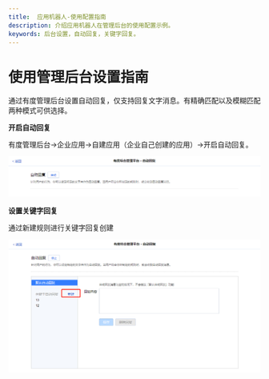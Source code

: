 ```yaml
---
title:  应用机器人-使用配置指南
description: 介绍应用机器人在管理后台的使用配置示例。
keywords: 后台设置，自动回复，关键字回复。
---
```


# 使用管理后台设置指南

通过有度管理后台设置自动回复，仅支持回复文字消息。有精确匹配以及模糊匹配两种模式可供选择。

**开启自动回复**

有度管理后台->企业应用->自建应用（企业自己创建的应用）->开启自动回复。

![1565938439221](res/b01_00022/1565938439221.png)

**设置关键字回复**

通过新建规则进行关键字回复创建

![1565938475144](res/b01_00022/1565938475144.png)